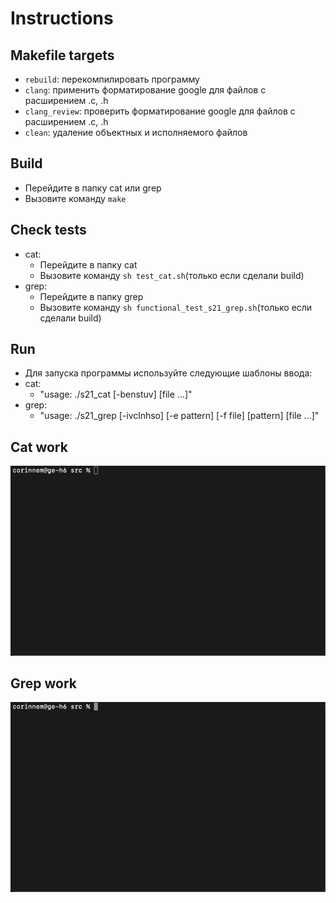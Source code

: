 # Instructions
## Makefile targets
- `rebuild`: перекомпилировать программу
- `clang`: применить форматирование google для файлов с расширением .c, .h
- `clang_review`: проверить форматирование google для файлов с расширением .c, .h
- `clean`: удаление объектных и исполняемого файлов

## Build
- Перейдите в папку cat или grep
- Вызовите команду `make`

## Check tests
- cat:
  - Перейдите в папку cat
  - Вызовите команду `sh test_cat.sh`(только если сделали build)
- grep:
  - Перейдите в папку grep
  - Вызовите команду `sh functional_test_s21_grep.sh`(только если сделали build)

## Run
- Для запуска программы используйте следующие шаблоны ввода:
- cat:
  - "usage: ./s21_cat [-benstuv] [file ...]"
- grep:
  - "usage: ./s21_grep [-ivclnhso] [-e pattern] [-f file] [pattern] [file ...]"

## Cat work
![](https://github.com/Yusuf-corinnem/SimpleBashUtils/blob/main/cat%20build%20and%20run.gif)

## Grep work
![](https://github.com/Yusuf-corinnem/SimpleBashUtils/blob/main/grep%20build%20and%20run.gif)

